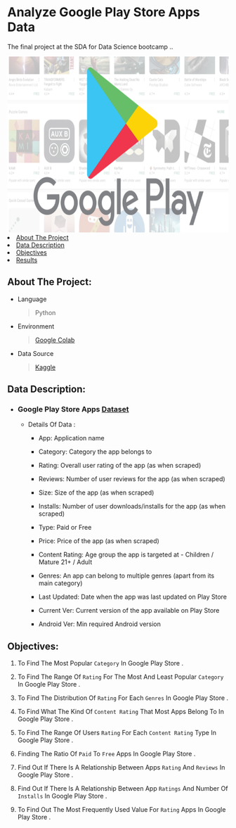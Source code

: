 # **Analyze Google Play Store Apps Data**
The final project at the SDA for Data Science bootcamp ..

<img width="1000" height="400" src="googleplay2.png">


<li><a href="#About The Project">About The Project</a></li>
<li><a href="#Data Description">Data Description</a></li>
<li><a href="#Objectives">Objectives</a></li>
<li><a href="#Results">Results</a></li>

<a id='About The Project'></a>
## About The Project:
- Language 
  > Python
- Environment
  > [Google Colab](https://colab.research.google.com/notebooks/intro.ipynb)
- Data Source
  > [Kaggle](https://www.kaggle.com/) 

<a id='Data Description'></a>
## Data Description:
- ### Google Play Store Apps [Dataset](https://www.kaggle.com/lava18/google-play-store-apps)  
  - Details Of Data :
     - App: Application name

     - Category: Category the app belongs to

     - Rating: Overall user rating of the app (as when scraped)

     - Reviews: Number of user reviews for the app (as when scraped)

     - Size: Size of the app (as when scraped)

     - Installs: Number of user downloads/installs for the app (as when scraped)

     - Type: Paid or Free

     - Price: Price of the app (as when scraped)

     - Content Rating: Age group the app is targeted at - Children / Mature 21+ / Adult

     - Genres: An app can belong to multiple genres (apart from its main category)

     - Last Updated: Date when the app was last updated on Play Store

     - Current Ver: Current version of the app available on Play Store

     - Android Ver: Min required Android version

<a id='Objectives'></a>
## Objectives:
  1. To Find The Most Popular `Category` In Google Play Store .

  2. To Find The Range Of `Rating` For The Most And Least Popular `Category` In Google Play Store .

  3. To Find The Distribution Of `Rating` For Each `Genres` In Google Play Store .

  4. To Find What The Kind Of `Content Rating` That Most Apps Belong To In Google Play Store .

  5. To Find The Range Of Users `Rating` For Each `Content Rating` Type In Google Play Store . 

  6. Finding The Ratio Of `Paid` To `Free` Apps In Google Play Store .

  7. Find Out If There Is A Relationship Between Apps `Rating` And `Reviews` In Google Play Store .

  8. Find Out If There Is A Relationship Between App `Ratings` And Number Of `Installs` In Google Play Store .

  9. To Find Out The Most Frequently Used Value For `Rating` Apps In Google Play Store .
